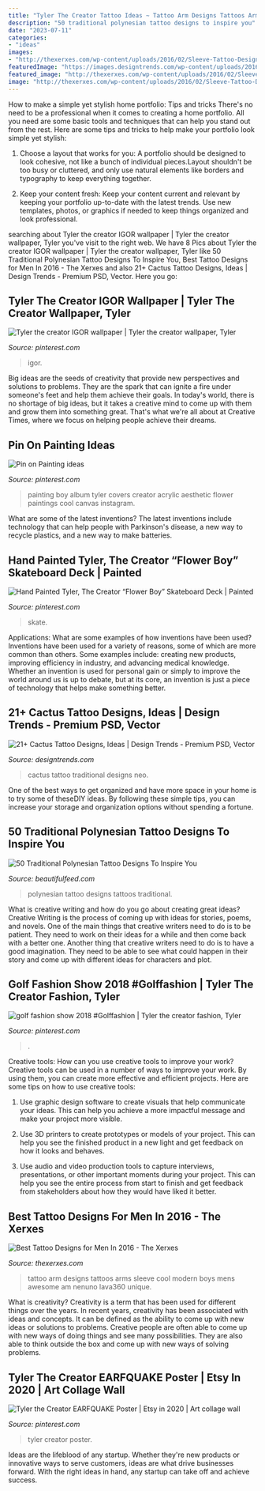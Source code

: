```yaml
---
title: "Tyler The Creator Tattoo Ideas ~ Tattoo Arm Designs Tattoos Arms Sleeve Cool Modern Boys Mens Awesome Am Nenuno Lava360 Unique"
description: "50 traditional polynesian tattoo designs to inspire you"
date: "2023-07-11"
categories:
- "ideas"
images:
- "http://thexerxes.com/wp-content/uploads/2016/02/Sleeve-Tattoo-Designs-for-Men-Arms.jpg"
featuredImage: "https://images.designtrends.com/wp-content/uploads/2016/08/19171506/Shining-Cactus-Tattoo.jpg"
featured_image: "http://thexerxes.com/wp-content/uploads/2016/02/Sleeve-Tattoo-Designs-for-Men-Arms.jpg"
image: "http://thexerxes.com/wp-content/uploads/2016/02/Sleeve-Tattoo-Designs-for-Men-Arms.jpg"
---
```



How to make a simple yet stylish home portfolio: Tips and tricks
There's no need to be a professional when it comes to creating a home portfolio. All you need are some basic tools and techniques that can help you stand out from the rest. Here are some tips and tricks to help make your portfolio look simple yet stylish:
1. Choose a layout that works for you: A portfolio should be designed to look cohesive, not like a bunch of individual pieces.Layout shouldn't be too busy or cluttered, and only use natural elements like borders and typography to keep everything together.

2. Keep your content fresh: Keep your content current and relevant by keeping your portfolio up-to-date with the latest trends. Use new templates, photos, or graphics if needed to keep things organized and look professional.


	

		
searching about Tyler the creator IGOR wallpaper | Tyler the creator wallpaper, Tyler you've visit to the right web. We have 8 Pics about Tyler the creator IGOR wallpaper | Tyler the creator wallpaper, Tyler like 50 Traditional Polynesian Tattoo Designs To Inspire You, Best Tattoo Designs for Men In 2016 - The Xerxes and also 21+ Cactus Tattoo Designs, Ideas | Design Trends - Premium PSD, Vector. Here you go:
		
    
## Tyler The Creator IGOR Wallpaper | Tyler The Creator Wallpaper, Tyler

<img loading=lazy src="https://i.pinimg.com/736x/66/bf/73/66bf739e66d614912abb413cab676106.jpg" onerror="this.onerror=null;this.src='https://tse4.mm.bing.net/th?id=OIP.9e8orgP-4bjLqLHg6bqeGQHaNL&amp;pid=15.1';" alt="Tyler the creator IGOR wallpaper | Tyler the creator wallpaper, Tyler">

_Source: pinterest.com_

>igor. 

	

Big ideas are the seeds of creativity that provide new perspectives and solutions to problems. They are the spark that can ignite a fire under someone's feet and help them achieve their goals. In today's world, there is no shortage of big ideas, but it takes a creative mind to come up with them and grow them into something great. That's what we're all about at Creative Times, where we focus on helping people achieve their dreams.

    
## Pin On Painting Ideas

<img loading=lazy src="https://i.pinimg.com/736x/01/a3/15/01a315d5839b6f666e65ab80556ea800.jpg" onerror="this.onerror=null;this.src='https://tse3.mm.bing.net/th?id=OIP.8Cya2LBi1O12qS7nlDYeKgHaHa&amp;pid=15.1';" alt="Pin on Painting ideas">

_Source: pinterest.com_

>painting boy album tyler covers creator acrylic aesthetic flower paintings cool canvas instagram. 

	

What are some of the latest inventions?
The latest inventions include technology that can help people with Parkinson's disease, a new way to recycle plastics, and a new way to make batteries.

    
## Hand Painted Tyler, The Creator “Flower Boy” Skateboard Deck | Painted

<img loading=lazy src="https://i.pinimg.com/736x/84/df/16/84df1644dd5c0a74b1f55c9dec3f324e.jpg" onerror="this.onerror=null;this.src='https://tse3.mm.bing.net/th?id=OIP.7SPpcaYj0rNnFf4r05GHJAHaKd&amp;pid=15.1';" alt="Hand Painted Tyler, The Creator “Flower Boy” Skateboard Deck | Painted">

_Source: pinterest.com_

>skate. 

	

Applications: What are some examples of how inventions have been used?
Inventions have been used for a variety of reasons, some of which are more common than others. Some examples include: creating new products, improving efficiency in industry, and advancing medical knowledge. Whether an invention is used for personal gain or simply to improve the world around us is up to debate, but at its core, an invention is just a piece of technology that helps make something better.

    
## 21+ Cactus Tattoo Designs, Ideas | Design Trends - Premium PSD, Vector

<img loading=lazy src="https://images.designtrends.com/wp-content/uploads/2016/08/19171506/Shining-Cactus-Tattoo.jpg" onerror="this.onerror=null;this.src='https://tse3.mm.bing.net/th?id=OIP.0_vN0fBJFRTp2DNTj-x6uAHaJQ&amp;pid=15.1';" alt="21+ Cactus Tattoo Designs, Ideas | Design Trends - Premium PSD, Vector">

_Source: designtrends.com_

>cactus tattoo traditional designs neo. 

	

One of the best ways to get organized and have more space in your home is to try some of theseDIY ideas. By following these simple tips, you can increase your storage and organization options without spending a fortune.

    
## 50 Traditional Polynesian Tattoo Designs To Inspire You

<img loading=lazy src="http://www.beautifulfeed.com/wp-content/uploads/2018/09/Polynesian-Tattoos-8.jpg" onerror="this.onerror=null;this.src='https://tse2.mm.bing.net/th?id=OIP.-J6DyXDU6tzbtsZ-aBqxCwHaJ4&amp;pid=15.1';" alt="50 Traditional Polynesian Tattoo Designs To Inspire You">

_Source: beautifulfeed.com_

>polynesian tattoo designs tattoos traditional. 

	

What is creative writing and how do you go about creating great ideas?
Creative Writing is the process of coming up with ideas for stories, poems, and novels. One of the main things that creative writers need to do is to be patient. They need to work on their ideas for a while and then come back with a better one. Another thing that creative writers need to do is to have a good imagination. They need to be able to see what could happen in their story and come up with different ideas for characters and plot.

    
## Golf Fashion Show 2018 #Golffashion | Tyler The Creator Fashion, Tyler

<img loading=lazy src="https://i.pinimg.com/736x/43/a9/d9/43a9d9f4aac1edae1d0eaebf81407467.jpg" onerror="this.onerror=null;this.src='https://tse2.mm.bing.net/th?id=OIP.QB_cQPrds66Ty2zfMuV9zgHaJQ&amp;pid=15.1';" alt="golf fashion show 2018 #Golffashion | Tyler the creator fashion, Tyler">

_Source: pinterest.com_

>. 

	

Creative tools: How can you use creative tools to improve your work?
Creative tools can be used in a number of ways to improve your work. By using them, you can create more effective and efficient projects. Here are some tips on how to use creative tools:
1. Use graphic design software to create visuals that help communicate your ideas. This can help you achieve a more impactful message and make your project more visible.

2. Use 3D printers to create prototypes or models of your project. This can help you see the finished product in a new light and get feedback on how it looks and behaves.

3. Use audio and video production tools to capture interviews, presentations, or other important moments during your project. This can help you see the entire process from start to finish and get feedback from stakeholders about how they would have liked it better.


    
## Best Tattoo Designs For Men In 2016 - The Xerxes

<img loading=lazy src="http://thexerxes.com/wp-content/uploads/2016/02/Sleeve-Tattoo-Designs-for-Men-Arms.jpg" onerror="this.onerror=null;this.src='https://tse3.mm.bing.net/th?id=OIP.lF9F0NaAvVmnI98Z2M3aRAHaOb&amp;pid=15.1';" alt="Best Tattoo Designs for Men In 2016 - The Xerxes">

_Source: thexerxes.com_

>tattoo arm designs tattoos arms sleeve cool modern boys mens awesome am nenuno lava360 unique. 

	

What is creativity?
Creativity is a term that has been used for different things over the years. In recent years, creativity has been associated with ideas and concepts. It can be defined as the ability to come up with new ideas or solutions to problems. Creative people are often able to come up with new ways of doing things and see many possibilities. They are also able to think outside the box and come up with new ways of solving problems.

    
## Tyler The Creator EARFQUAKE Poster | Etsy In 2020 | Art Collage Wall

<img loading=lazy src="https://i.pinimg.com/736x/76/73/58/76735805db084a95edf49c33439b7825.jpg" onerror="this.onerror=null;this.src='https://tse4.mm.bing.net/th?id=OIP.QjgyoH6KXVA6fGwuW3ULlwHaKL&amp;pid=15.1';" alt="Tyler the Creator EARFQUAKE Poster | Etsy in 2020 | Art collage wall">

_Source: pinterest.com_

>tyler creator poster. 

	

Ideas are the lifeblood of any startup. Whether they're new products or innovative ways to serve customers, ideas are what drive businesses forward. With the right ideas in hand, any startup can take off and achieve success.

